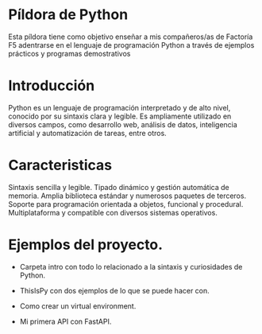 # Píldora de Python

Esta píldora tiene como objetivo enseñar a mis compañeros/as de Factoría F5 adentrarse en el lenguaje de programación Python a través de ejemplos prácticos y programas demostrativos

# Introducción

Python es un lenguaje de programación interpretado y de alto nivel, conocido por su sintaxis clara y legible. Es ampliamente utilizado en diversos campos, como desarrollo web, análisis de datos, inteligencia artificial y automatización de tareas, entre otros.

#  Caracteristicas

Sintaxis sencilla y legible.
Tipado dinámico y gestión automática de memoria.
Amplia biblioteca estándar y numerosos paquetes de terceros.
Soporte para programación orientada a objetos, funcional y procedural.
Multiplataforma y compatible con diversos sistemas operativos.

# Ejemplos del proyecto.

- Carpeta intro con todo lo relacionado a la sintaxis y curiosidades de Python.

- ThisIsPy con dos ejemplos de lo que se puede hacer con.

- Como crear un virtual environment.

- Mi primera API con FastAPI.
